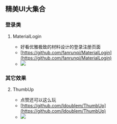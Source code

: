 ## 精美UI大集合

### 登录类

1. MaterialLogin

	* 好看优雅极致的材料设计的登录注册页面
	* [https://github.com/fanrunqi/MaterialLogin](https://github.com/fanrunqi/MaterialLogin)
	* ![](https://raw.githubusercontent.com/fanrunqi/MaterialLogin/master/screenshots/a.gif)


### 其它效果

2. ThumbUp

	* 点赞还可以这么玩
	* [https://github.com/ldoublem/ThumbUp](https://github.com/ldoublem/ThumbUp)
	* ![](https://github.com/ldoublem/ThumbUp/raw/master/screenShot/shot.gif)